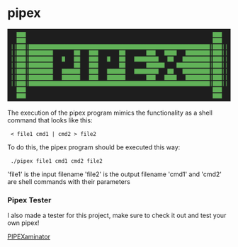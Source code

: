 # pipex

![Alt text](/plaatje-donker.png)

The execution of the pipex program mimics the functionality as a shell command that looks like this:

   ```console
    < file1 cmd1 | cmd2 > file2
   ```

To do this, the pipex program should be executed this way:
   ```console
    ./pipex file1 cmd1 cmd2 file2
   ```

'file1' is the input filename
'file2' is the output filename
'cmd1' and 'cmd2' are shell commands with their parameters

### Pipex Tester
I also made a tester for this project, make sure to check it out and test your own pipex!

[PIPEXaminator](https://github.com/mariadaan/PIPEXaminator)